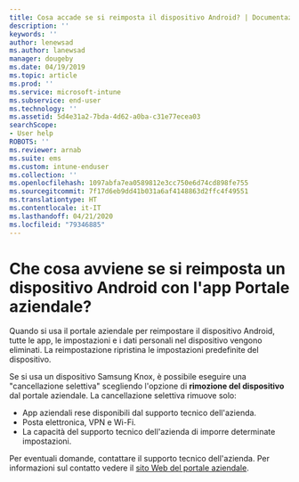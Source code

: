 ```yaml
---
title: Cosa accade se si reimposta il dispositivo Android? | Documentazione Microsoft
description: ''
keywords: ''
author: lenewsad
ms.author: lanewsad
manager: dougeby
ms.date: 04/19/2019
ms.topic: article
ms.prod: ''
ms.service: microsoft-intune
ms.subservice: end-user
ms.technology: ''
ms.assetid: 5d4e31a2-7bda-4d62-a0ba-c31e77ecea03
searchScope:
- User help
ROBOTS: ''
ms.reviewer: arnab
ms.suite: ems
ms.custom: intune-enduser
ms.collection: ''
ms.openlocfilehash: 1097abfa7ea0589812e3cc750e6d74cd898fe755
ms.sourcegitcommit: 7f17d6eb9dd41b031a6af4148863d2ffc4f49551
ms.translationtype: HT
ms.contentlocale: it-IT
ms.lasthandoff: 04/21/2020
ms.locfileid: "79346885"
---
```

# <a name="what-happens-if-you-reset-your-android-device-using-the-company-portal"></a>Che cosa avviene se si reimposta un dispositivo Android con l'app Portale aziendale?

Quando si usa il portale aziendale per reimpostare il dispositivo Android, tutte le app, le impostazioni e i dati personali nel dispositivo vengono eliminati. La reimpostazione ripristina le impostazioni predefinite del dispositivo.

Se si usa un dispositivo Samsung Knox, è possibile eseguire una "cancellazione selettiva" scegliendo l'opzione di **rimozione del dispositivo** dal portale aziendale. La cancellazione selettiva rimuove solo:

- App aziendali rese disponibili dal supporto tecnico dell'azienda.
- Posta elettronica, VPN e Wi-Fi.
- La capacità del supporto tecnico dell'azienda di imporre determinate impostazioni.

Per eventuali domande, contattare il supporto tecnico dell'azienda. Per informazioni sul contatto vedere il [sito Web del portale aziendale](https://go.microsoft.com/fwlink/?linkid=2010980).

